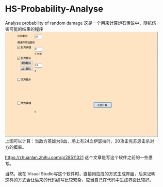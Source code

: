 # HS-Probability-Analyse
Analyse probability of random damage
这是一个用来计算炉石传说中，随机伤害可能的结果的程序
![alt text](https://github.com/Saltfish3721/HS-Probability-Analyse/blob/master/image/%E5%B7%A8%E4%BA%BA.PNG)
上图可以计算：当敌方英雄为8血，场上有24血伊瑟拉时，20攻击克苏恩击杀对方的概率。

https://zhuanlan.zhihu.com/p/28511321
这个文章是写这个软件之前的一些思考。

当然，我在 Visual Studio写这个软件时，直接用拉拽的方式生成界面，后来证明这样的方式会让后来的代码编写比较繁杂，应当自己在代码中生成界面比较好。
